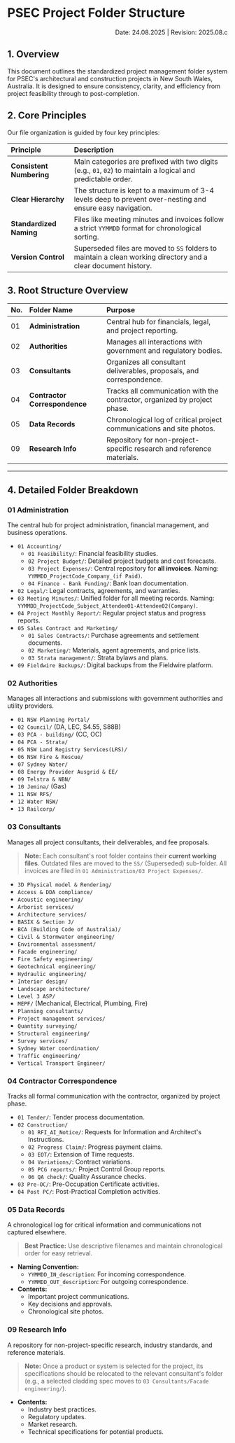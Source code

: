# PSEC Project Folder Structure

<p style="text-align:right">Date: 24.08.2025 | Revision: 2025.08.c</p>

## 1. Overview

This document outlines the standardized project management folder system for PSEC's architectural and construction projects in New South Wales, Australia. It is designed to ensure consistency, clarity, and efficiency from project feasibility through to post-completion.

## 2. Core Principles

Our file organization is guided by four key principles:

| Principle | Description |
| :--- | :--- |
| **Consistent Numbering** | Main categories are prefixed with two digits (e.g., `01`, `02`) to maintain a logical and predictable order. |
| **Clear Hierarchy** | The structure is kept to a maximum of 3-4 levels deep to prevent over-nesting and ensure easy navigation. |
| **Standardized Naming** | Files like meeting minutes and invoices follow a strict `YYMMDD` format for chronological sorting. |
| **Version Control** | Superseded files are moved to `SS` folders to maintain a clean working directory and a clear document history. |

## 3. Root Structure Overview

| No. | Folder Name | Purpose |
| :-- | :--- | :--- |
| 01 | **Administration** | Central hub for financials, legal, and project reporting. |
| 02 | **Authorities** | Manages all interactions with government and regulatory bodies. |
| 03 | **Consultants** | Organizes all consultant deliverables, proposals, and correspondence. |
| 04 | **Contractor Correspondence** | Tracks all communication with the contractor, organized by project phase. |
| 05 | **Data Records** | Chronological log of critical project communications and site photos. |
| 09 | **Research Info** | Repository for non-project-specific research and reference materials. |

---

## 4. Detailed Folder Breakdown

### 01 Administration

The central hub for project administration, financial management, and business operations.

-   `01 Accounting/`
    -   `01 Feasibility/`: Financial feasibility studies.
    -   `02 Project Budget/`: Detailed project budgets and cost forecasts.
    -   `03 Project Expenses/`: Central repository for **all invoices**. Naming: `YYMMDD_ProjectCode_Company_(if Paid)`.
    -   `04 Finance - Bank Funding/`: Bank loan documentation.
-   `02 Legal/`: Legal contracts, agreements, and warranties.
-   `03 Meeting Minutes/`: Unified folder for all meeting records. Naming: `YYMMDD_ProjectCode_Subject_Attendee01-Attendee02(Company)`.
-   `04 Project Monthly Report/`: Regular project status and progress reports.
-   `05 Sales Contract and Marketing/`
    -   `01 Sales Contracts/`: Purchase agreements and settlement documents.
    -   `02 Marketing/`: Materials, agent agreements, and price lists.
    -   `03 Strata management/`: Strata bylaws and plans.
-   `09 Fieldwire Backups/`: Digital backups from the Fieldwire platform.

### 02 Authorities

Manages all interactions and submissions with government authorities and utility providers.

-   `01 NSW Planning Portal/`
-   `02 Council/` (DA, LEC, S4.55, S88B)
-   `03 PCA - building/` (CC, OC)
-   `04 PCA - Strata/`
-   `05 NSW Land Registry Services(LRS)/`
-   `06 NSW Fire & Rescue/`
-   `07 Sydney Water/`
-   `08 Energy Provider Ausgrid & EE/`
-   `09 Telstra & NBN/`
-   `10 Jemina/` (Gas)
-   `11 NSW RFS/`
-   `12 Water NSW/`
-   `13 Railcorp/`

### 03 Consultants

Manages all project consultants, their deliverables, and fee proposals.

> **Note:** Each consultant's root folder contains their **current working files**. Outdated files are moved to the `SS/` (Superseded) sub-folder. All invoices are filed in `01 Administration/03 Project Expenses/`.

-   `3D Physical model & Rendering/`
-   `Access & DDA compliance/`
-   `Acoustic engineering/`
-   `Arborist services/`
-   `Architecture services/`
-   `BASIX & Section J/`
-   `BCA (Building Code of Australia)/`
-   `Civil & Stormwater engineering/`
-   `Environmental assessment/`
-   `Facade engineering/`
-   `Fire Safety engineering/`
-   `Geotechnical engineering/`
-   `Hydraulic engineering/`
-   `Interior design/`
-   `Landscape architecture/`
-   `Level 3 ASP/`
-   `MEPF/` (Mechanical, Electrical, Plumbing, Fire)
-   `Planning consultants/`
-   `Project management services/`
-   `Quantity surveying/`
-   `Structural engineering/`
-   `Survey services/`
-   `Sydney Water coordination/`
-   `Traffic engineering/`
-   `Vertical Transport Engineer/`

### 04 Contractor Correspondence

Tracks all formal communication with the contractor, organized by project phase.

-   `01 Tender/`: Tender process documentation.
-   `02 Construction/`
    -   `01 RFI_AI_Notice/`: Requests for Information and Architect's Instructions.
    -   `02 Progress Claim/`: Progress payment claims.
    -   `03 EOT/`: Extension of Time requests.
    -   `04 Variations/`: Contract variations.
    -   `05 PCG reports/`: Project Control Group reports.
    -   `06 QA check/`: Quality Assurance checks.
-   `03 Pre-OC/`: Pre-Occupation Certificate activities.
-   `04 Post PC/`: Post-Practical Completion activities.

### 05 Data Records

A chronological log for critical information and communications not captured elsewhere.

> **Best Practice:** Use descriptive filenames and maintain chronological order for easy retrieval.

-   **Naming Convention:**
    -   `YYMMDD_IN_description`: For incoming correspondence.
    -   `YYMMDD_OUT_description`: For outgoing correspondence.
-   **Contents:**
    -   Important project communications.
    -   Key decisions and approvals.
    -   Chronological site photos.

### 09 Research Info

A repository for non-project-specific research, industry standards, and reference materials.

> **Note:** Once a product or system is selected for the project, its specifications should be relocated to the relevant consultant's folder (e.g., a selected cladding spec moves to `03 Consultants/Facade engineering/`).

-   **Contents:**
    -   Industry best practices.
    -   Regulatory updates.
    -   Market research.
    -   Technical specifications for potential products.
